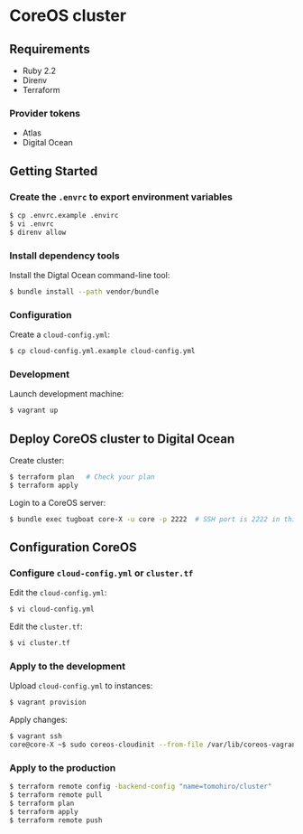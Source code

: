 CoreOS cluster
================================================================================


Requirements
--------------------------------------------------------------------------------

- Ruby 2.2
- Direnv
- Terraform

### Provider tokens

- Atlas
- Digital Ocean


Getting Started
--------------------------------------------------------------------------------

### Create the `.envrc` to export environment variables

```sh
$ cp .envrc.example .envirc
$ vi .envrc
$ direnv allow
```

### Install dependency tools

Install the Digtal Ocean command-line tool:

```sh
$ bundle install --path vendor/bundle
```

### Configuration

Create a `cloud-config.yml`:

```sh
$ cp cloud-config.yml.example cloud-config.yml
```

### Development

Launch development machine:

```sh
$ vagrant up
```


Deploy CoreOS cluster to Digital Ocean
--------------------------------------------------------------------------------

Create cluster:

```sh
$ terraform plan   # Check your plan
$ terraform apply
```

Login to a CoreOS server:

```sh
$ bundle exec tugboat core-X -u core -p 2222  # SSH port is 2222 in this example
```


Configuration CoreOS
--------------------------------------------------------------------------------

### Configure `cloud-config.yml` or `cluster.tf`

Edit the `cloud-config.yml`:

```sh
$ vi cloud-config.yml
```

Edit the `cluster.tf`:

```sh
$ vi cluster.tf
```


### Apply to the development

Upload `cloud-config.yml` to instances:

```sh
$ vagrant provision
```

Apply changes:

```sh
$ vagrant ssh
core@core-X ~$ sudo coreos-cloudinit --from-file /var/lib/coreos-vagrant/vagrantfile-user-data
```


### Apply to the production

```sh
$ terraform remote config -backend-config "name=tomohiro/cluster"
$ terraform remote pull
$ terraform plan
$ terraform apply
$ terraform remote push
```
